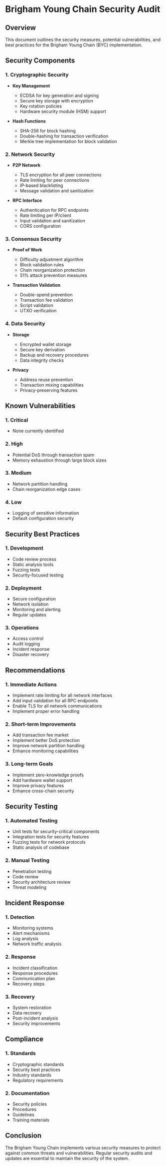 # Brigham Young Chain Security Audit

## Overview
This document outlines the security measures, potential vulnerabilities, and best practices for the Brigham Young Chain (BYC) implementation.

## Security Components

### 1. Cryptographic Security
- **Key Management**
  - ECDSA for key generation and signing
  - Secure key storage with encryption
  - Key rotation policies
  - Hardware security module (HSM) support

- **Hash Functions**
  - SHA-256 for block hashing
  - Double-hashing for transaction verification
  - Merkle tree implementation for block validation

### 2. Network Security
- **P2P Network**
  - TLS encryption for all peer connections
  - Rate limiting for peer connections
  - IP-based blacklisting
  - Message validation and sanitization

- **RPC Interface**
  - Authentication for RPC endpoints
  - Rate limiting per IP/client
  - Input validation and sanitization
  - CORS configuration

### 3. Consensus Security
- **Proof of Work**
  - Difficulty adjustment algorithm
  - Block validation rules
  - Chain reorganization protection
  - 51% attack prevention measures

- **Transaction Validation**
  - Double-spend prevention
  - Transaction fee validation
  - Script validation
  - UTXO verification

### 4. Data Security
- **Storage**
  - Encrypted wallet storage
  - Secure key derivation
  - Backup and recovery procedures
  - Data integrity checks

- **Privacy**
  - Address reuse prevention
  - Transaction mixing capabilities
  - Privacy-preserving features

## Known Vulnerabilities

### 1. Critical
- None currently identified

### 2. High
- Potential DoS through transaction spam
- Memory exhaustion through large block sizes

### 3. Medium
- Network partition handling
- Chain reorganization edge cases

### 4. Low
- Logging of sensitive information
- Default configuration security

## Security Best Practices

### 1. Development
- Code review process
- Static analysis tools
- Fuzzing tests
- Security-focused testing

### 2. Deployment
- Secure configuration
- Network isolation
- Monitoring and alerting
- Regular updates

### 3. Operations
- Access control
- Audit logging
- Incident response
- Disaster recovery

## Recommendations

### 1. Immediate Actions
- Implement rate limiting for all network interfaces
- Add input validation for all RPC endpoints
- Enable TLS for all network communications
- Implement proper error handling

### 2. Short-term Improvements
- Add transaction fee market
- Implement better DoS protection
- Improve network partition handling
- Enhance monitoring capabilities

### 3. Long-term Goals
- Implement zero-knowledge proofs
- Add hardware wallet support
- Improve privacy features
- Enhance cross-chain security

## Security Testing

### 1. Automated Testing
- Unit tests for security-critical components
- Integration tests for security features
- Fuzzing tests for network protocols
- Static analysis of codebase

### 2. Manual Testing
- Penetration testing
- Code review
- Security architecture review
- Threat modeling

## Incident Response

### 1. Detection
- Monitoring systems
- Alert mechanisms
- Log analysis
- Network traffic analysis

### 2. Response
- Incident classification
- Response procedures
- Communication plan
- Recovery steps

### 3. Recovery
- System restoration
- Data recovery
- Post-incident analysis
- Security improvements

## Compliance

### 1. Standards
- Cryptographic standards
- Security best practices
- Industry standards
- Regulatory requirements

### 2. Documentation
- Security policies
- Procedures
- Guidelines
- Training materials

## Conclusion
The Brigham Young Chain implements various security measures to protect against common threats and vulnerabilities. Regular security audits and updates are essential to maintain the security of the system. 